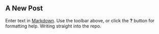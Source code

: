 ## A New Post

Enter text in [Markdown](http://daringfireball.net/projects/markdown/). Use the toolbar above, or click the **?** button for formatting help.
Writing straight into the repo.
